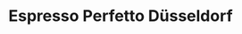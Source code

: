 ---
title: "Espresso Perfetto Düsseldorf"
url: /duesseldorf/espresso-perfetto-duesseldorf/
shop: Allgemein
---